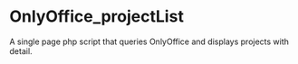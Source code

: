 # OnlyOffice_projectList
A single page php script that queries OnlyOffice and displays projects with detail.
